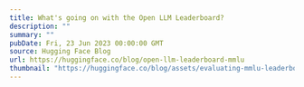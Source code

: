 ```yaml
---
title: What's going on with the Open LLM Leaderboard?
description: ""
summary: ""
pubDate: Fri, 23 Jun 2023 00:00:00 GMT
source: Hugging Face Blog
url: https://huggingface.co/blog/open-llm-leaderboard-mmlu
thumbnail: "https://huggingface.co/blog/assets/evaluating-mmlu-leaderboard/thumbnail.png"
---
```


